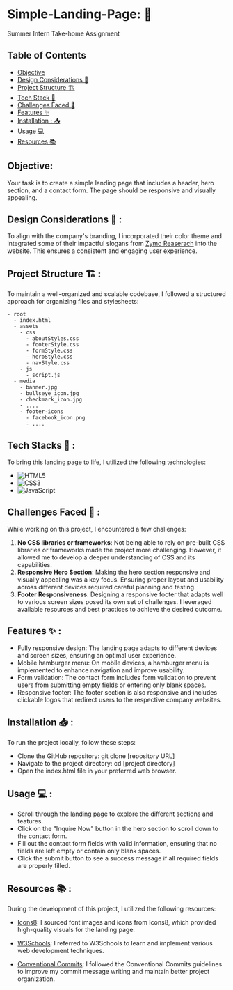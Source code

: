 # Simple-Landing-Page: :tada:
Summer Intern Take-home Assignment

## Table of Contents
- [Objective](#Objective)
- [Design Considerations 🎨](#DesignConsiderations)
- [Project Structure 🏗️](#ProjectStructure)
- [Tech Stack 🧰](#TechStacks)
- [Challenges Faced 💪](#ChallengesFaced)
- [Features :sparkles:](#Features)
- [Installation : 📥](#Installation)
- [Usage 💻](#Usage)
- [Resources 📚](#Resources)

## Objective:
Your task is to create a simple landing page that includes a header, hero section, and a contact form. The page should be responsive and visually appealing.

## Design Considerations 🎨 :
To align with the company's branding, I incorporated their color theme and integrated some of their impactful slogans from [Zymo Reaserach](https://www.zymoresearch.com/) into the website. This ensures a consistent and engaging user experience.

## Project Structure 🏗️ :
To maintain a well-organized and scalable codebase, I followed a structured approach for organizing files and stylesheets:

```
- root
  - index.html
  - assets
    - css
      - aboutStyles.css
      - footerStyle.css
      - formStyle.css
      - heroStyle.css
      - navStyle.css
    - js
      - script.js
  - media
    - banner.jpg
    - bullseye_icon.jpg
    - checkmark_icon.jpg
    - ....
    - footer-icons
      - facebook_icon.png
      - ....
```
## Tech Stacks 🧰 :
To bring this landing page to life, I utilized the following technologies:

- ![HTML5](https://img.shields.io/badge/html5-%23E34F26.svg?style=for-the-badge&logo=html5&logoColor=white)
- ![CSS3](https://img.shields.io/badge/css3-%231572B6.svg?style=for-the-badge&logo=css3&logoColor=white)
- ![JavaScript](https://img.shields.io/badge/javascript-%23323330.svg?style=for-the-badge&logo=javascript&logoColor=%23F7DF1E)

## Challenges Faced 💪 :
While working on this project, I encountered a few challenges:

1. **No CSS libraries or frameworks**: Not being able to rely on pre-built CSS libraries or frameworks made the project more challenging. However, it allowed me to develop a deeper understanding of CSS and its capabilities.
2. **Responsive Hero Section**: Making the hero section responsive and visually appealing was a key focus. Ensuring proper layout and usability across different devices required careful planning and testing.
3. **Footer Responsiveness**: Designing a responsive footer that adapts well to various screen sizes posed its own set of challenges. I leveraged available resources and best practices to achieve the desired outcome.

## Features ✨ :
- Fully responsive design: The landing page adapts to different devices and screen sizes, ensuring an optimal user experience.
- Mobile hamburger menu: On mobile devices, a hamburger menu is implemented to enhance navigation and improve usability.
- Form validation: The contact form includes form validation to prevent users from submitting empty fields or entering only blank spaces.
- Responsive footer: The footer section is also responsive and includes clickable logos that redirect users to the respective company websites.

## Installation 📥 :
To run the project locally, follow these steps:

- Clone the GitHub repository: git clone [repository URL]
- Navigate to the project directory: cd [project directory]
- Open the index.html file in your preferred web browser.

## Usage 💻 :
- Scroll through the landing page to explore the different sections and features.
- Click on the "Inquire Now" button in the hero section to scroll down to the contact form.
- Fill out the contact form fields with valid information, ensuring that no fields are left empty or contain only blank spaces.
- Click the submit button to see a success message if all required fields are properly filled.

## Resources 📚 :
During the development of this project, I utilized the following resources:

- [Icons8](https://icons8.com/): I sourced font images and icons from Icons8, which provided high-quality visuals for the landing page.

- [W3Schools](https://www.w3schools.com/): I referred to W3Schools to learn and implement various web development techniques.

- [Conventional Commits](https://www.conventionalcommits.org/en/v1.0.0/): I followed the Conventional Commits guidelines to improve my commit message writing and maintain better project organization.
